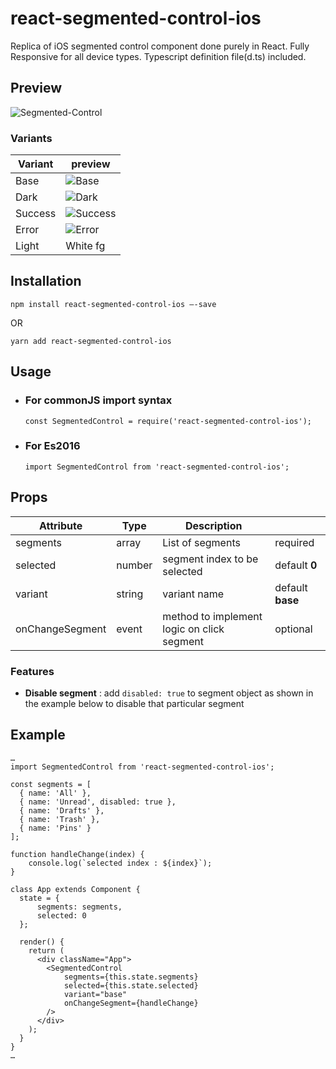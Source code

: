 # react-segmented-control-ios

Replica of iOS segmented control component done purely in React. Fully Responsive for all device types. Typescript definition file(d.ts) included.

## Preview

![Segmented-Control](https://media.giphy.com/media/4QEGxn32HWLpEoj7mx/giphy.gif)

### Variants

| Variant | preview|
|---------|--------|
| Base    | ![Base](https://placehold.it/20/007aff/ffffff?text=+)|
| Dark    | ![Dark](https://placehold.it/20/333333/ffffff?text=+)|
| Success    | ![Success](https://placehold.it/20/5cb85c/ffffff?text=+)|
| Error    | ![Error](https://placehold.it/20/d9534f/ffffff?text=+)|
| Light    | White fg|

## Installation

`npm install react-segmented-control-ios —-save`  
  
OR
  
`yarn add react-segmented-control-ios`

## Usage

* ### For commonJS import syntax
    `const SegmentedControl = require('react-segmented-control-ios');`

* ### For Es2016
    `import SegmentedControl from 'react-segmented-control-ios';`

## Props

  | Attribute       | Type   | Description                                |              |
  |-----------------|--------|--------------------------------------------|--------------|
  | segments        | array  | List of segments                           | required     |
  | selected        | number | segment index to be selected               | default **0**    |
  | variant         | string | variant name                               | default **base** |
  | onChangeSegment | event  | method to implement logic on click segment | optional     |

### Features
  * **Disable segment** : add `disabled: true` to segment object as shown in the example below to disable that particular segment 

## Example

```
…
import SegmentedControl from 'react-segmented-control-ios';

const segments = [
  { name: 'All' },
  { name: 'Unread', disabled: true },
  { name: 'Drafts' },
  { name: 'Trash' },
  { name: 'Pins' }
];

function handleChange(index) {
    console.log(`selected index : ${index}`);
}

class App extends Component {
  state = {
      segments: segments,
      selected: 0
  };
  
  render() {
    return (
      <div className="App">
        <SegmentedControl
            segments={this.state.segments}
            selected={this.state.selected} 
            variant="base"
            onChangeSegment={handleChange}           
        />        
      </div>
    );
  }
}
…
```
